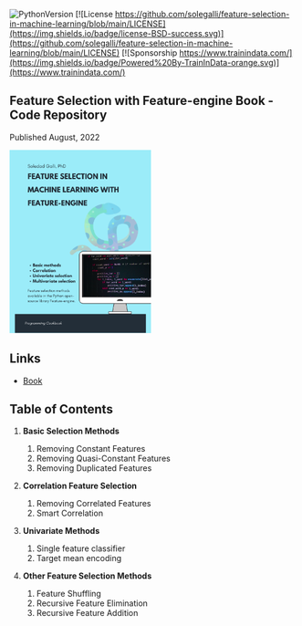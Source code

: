 ﻿![PythonVersion](https://img.shields.io/badge/python-3.6%20|3.7%20|%203.8%20|%203.9-success)
[![License https://github.com/solegalli/feature-selection-in-machine-learning/blob/main/LICENSE](https://img.shields.io/badge/license-BSD-success.svg)](https://github.com/solegalli/feature-selection-in-machine-learning/blob/main/LICENSE)
[![Sponsorship https://www.trainindata.com/](https://img.shields.io/badge/Powered%20By-TrainInData-orange.svg)](https://www.trainindata.com/)

## Feature Selection with Feature-engine Book - Code Repository

Published August, 2022

[<img src="./FSFEBookCover.png" width="248">](https://leanpub.com/feature-selection-machine-learning-feature-engine)

## Links

- [Book](https://leanpub.com/feature-selection-machine-learning-feature-engine)


## Table of Contents

1. **Basic Selection Methods**
	1. Removing Constant Features
	2. Removing Quasi-Constant Features
	3. Removing Duplicated Features

2. **Correlation Feature Selection**
	1. Removing Correlated Features 
	2. Smart Correlation

3. **Univariate Methods**
	1. Single feature classifier
	2. Target mean encoding

4. **Other Feature Selection Methods**
	1. Feature Shuffling
	2. Recursive Feature Elimination
	3. Recursive Feature Addition
